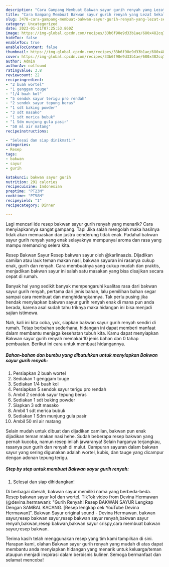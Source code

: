 ```yaml
---
description: "Cara Gampang Membuat Bakwan sayur gurih renyah yang Lezat Sekali, Buat Buka Puasa Menggugah Selera"
title: "Cara Gampang Membuat Bakwan sayur gurih renyah yang Lezat Sekali, Buat Buka Puasa Menggugah Selera"
slug: 3478-cara-gampang-membuat-bakwan-sayur-gurih-renyah-yang-lezat-sekali-buat-buka-puasa-menggugah-selera
category: Uncategorized
date: 2023-01-21T07:25:53.860Z
image: https://img-global.cpcdn.com/recipes/33b6f90e9d33b1ae/680x482cq70/bakwan-sayur-gurih-renyah-foto-resep-utama.jpg
hideToc: false
enableToc: true
enableTocContent: false
thumbnail: https://img-global.cpcdn.com/recipes/33b6f90e9d33b1ae/680x482cq70/bakwan-sayur-gurih-renyah-foto-resep-utama.jpg
cover: https://img-global.cpcdn.com/recipes/33b6f90e9d33b1ae/680x482cq70/bakwan-sayur-gurih-renyah-foto-resep-utama.jpg
author: Admin
authorAv: notfound
ratingvalue: 3.8
reviewcount: 22
recipeingredient:
- "2 buah wortel"
- "1 genggam touge"
- "1/4 buah kol"
- "5 sendok sayur terigu pro rendah"
- "2 sendok sayur tepung beras"
- "1 sdt baking powder"
- "3 sdt masako"
- "1 sdt merica bubuk"
- "1 Sdm munjung gula pasir"
- "50 ml air matang"
recipeinstructions:

- "Selesai dan siap dinikmati!"
categories:
- Resep
tags:
- bakwan
- sayur
- gurih

katakunci: bakwan sayur gurih 
nutrition: 291 calories
recipecuisine: Indonesian
preptime: "PT23M"
cooktime: "PT58M"
recipeyield: "1"
recipecategory: Dinner

---
```



Lagi mencari ide resep bakwan sayur gurih renyah yang menarik? Cara menyiapkannya sangat gampang. Tapi Jika salah mengolah maka hasilnya tidak akan memuaskan dan justru cenderung tidak enak. Padahal bakwan sayur gurih renyah yang enak selayaknya mempunyai aroma dan rasa yang mampu memancing selera kita.


Resep Bakwan Sayur Resep bakwan sayur oleh @karlinaazis. Dijadikan camilan atau lauk teman makan nasi, bakwan sayuran ini rasanya cukup enak, gurih dan renyah. Cara membuatnya yang cukup mudah dan praktis, menjadikan bakwan sayur ini salah satu masakan yang bisa disajikan secara cepat di rumah.

Banyak hal yang sedikit banyak mempengaruhi kualitas rasa dari bakwan sayur gurih renyah, pertama dari jenis bahan, lalu pemilihan bahan segar sampai cara membuat dan menghidangkannya. Tak perlu pusing jika hendak menyiapkan bakwan sayur gurih renyah enak di mana pun anda berada, karena asal sudah tahu triknya maka hidangan ini bisa menjadi sajian istimewa.


Nah, kali ini kita coba, yuk, siapkan bakwan sayur gurih renyah sendiri di rumah. Tetap berbahan sederhana, hidangan ini dapat memberi manfaat dalam membantu menjaga kesehatan tubuh kita. Kamu dapat menyiapkan Bakwan sayur gurih renyah memakai 10 jenis bahan dan 0 tahap pembuatan. Berikut ini cara untuk membuat hidangannya.

<!--inarticleads1-->

##### Bahan-bahan dan bumbu yang dibutuhkan untuk menyiapkan Bakwan sayur gurih renyah:

1. Persiapkan 2 buah wortel
1. Sediakan 1 genggam touge
1. Sediakan 1/4 buah kol
1. Persiapkan 5 sendok sayur terigu pro rendah
1. Ambil 2 sendok sayur tepung beras
1. Sediakan 1 sdt baking powder
1. Siapkan 3 sdt masako
1. Ambil 1 sdt merica bubuk
1. Sediakan 1 Sdm munjung gula pasir
1. Ambil 50 ml air matang


Selain mudah untuk dibuat dan dijadikan camilan, bakwan pun enak dijadikan teman makan nasi hehe. Sudah beberapa resep bakwan yang pernah kucoba, namun resep inilah jawaranya! Selain harganya terjangkau, rasanya pun gurih dan renyah di mulut. Campuran sayuran dalam bakwan sayur yang sering digunakan adalah wortel, kubis, dan tauge yang dicampur dengan adonan tepung terigu. 

<!--inarticleads2-->

##### Step by step untuk membuat Bakwan sayur gurih renyah:


1. Selesai dan siap dihidangkan!

Di berbagai daerah, bakwan sayur memiliki nama yang berbeda-beda. Resep bakwan sayur kol dan wortel. TikTok video from Devina Hermawan (@devina.hermawan): &#34;Gurih Renyah! Resep BAKWAN SAYUR Lengkap Dengan SAMBAL KACANG. [Resep lengkap cek YouTube Devina Hermawan]&#34;. Bakwan Sayur original sound - Devina Hermawan. bakwan sayur,resep bakwan sayur,resep bakwan sayur renyah,bakwan sayur renyah,bakwan,resep bakwan,bakwan sayur crispy,cara membuat bakwan sayur,resep bakwan. 

Terima kasih telah menggunakan resep yang tim kami tampilkan di sini. Harapan kami, olahan Bakwan sayur gurih renyah yang mudah di atas dapat membantu anda menyiapkan hidangan yang menarik untuk keluarga/teman ataupun menjadi inspirasi dalam berbisnis kuliner. Semoga bermanfaat dan selamat mencoba!
